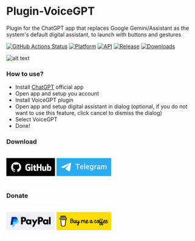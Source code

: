 # Plugin-VoiceGPT
Plugin for the ChatGPT app that replaces Google Gemini/Assistant as the system's default digital assistant, to launch with buttons and gestures

[![GitHub Actions Status](https://img.shields.io/github/actions/workflow/status/WSTxda/Plugin-VoiceGPT/.github%2Fworkflows%2Fandroid.yml?style=for-the-badge&logo=github-actions&labelColor=21262D&color=3FB950)](https://github.com/WSTxda/Plugin-VoiceGPT/actions) [![Platform](https://img.shields.io/badge/android-platform?style=for-the-badge&label=platform&labelColor=21262d&color=6e7681)](https://www.android.com) [![API](https://img.shields.io/badge/24%2B-level?style=for-the-badge&logo=android&logoColor=3cd382&label=API&labelColor=21262d&color=ff663b)](https://developer.android.com/studio/releases/platforms) [![Release](https://img.shields.io/github/v/release/WSTxda/VoiceGPT?display_name=tag&style=for-the-badge&logo=github&labelColor=21262d&color=1f6feb)](https://github.com/WSTxda/VoiceGPT/releases/latest) [![Downloads](https://img.shields.io/github/downloads/WSTxda/VoiceGPT/total?style=for-the-badge&labelColor=21262d&color=238636)](https://github.com/WSTxda/VoiceGPT/releases)

![alt text](https://raw.githubusercontent.com/WSTxda/VoiceGPT/main/images/Banner.png)

### How to use?

- Install [ChatGPT](https://play.google.com/store/apps/details?id=com.openai.chatgpt) official app
- Open app and setup you account
- Install VoiceGPT plugin
- Open app and setup digital assistant in dialog (optional, if you do not want to use this feature,
  click cancel to dismiss the dialog)
- Select VoiceGPT
- Done!

### Download

[<img src="https://raw.githubusercontent.com/WSTxda/WSTxda/main/images/GitHub.svg"
      alt='Get it on GitHub'
      height="80">](https://github.com/WSTxda/VoiceGPT/releases/latest) [<img src="https://raw.githubusercontent.com/WSTxda/WSTxda/main/images/Telegram.svg"
      alt='Get it on Telegram'
      height="80">](https://t.me/WSTprojects)

### Donate

[<img src="https://raw.githubusercontent.com/WSTxda/WSTxda/main/images/PayPal.svg"
      alt='Donate with PayPal'
      height="80">](https://bit.ly/2lV0E6u)
[<img src="https://raw.githubusercontent.com/WSTxda/WSTxda/main/images/BMC.svg"
      alt='Donate with BMC'
      height="80">](https://www.buymeacoffee.com/wstxda)
